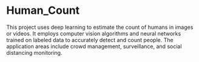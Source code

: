 # Human_Count
This project uses deep learning to estimate the count of humans in images or videos. It employs computer vision algorithms and neural networks trained on labeled data to accurately detect and count people. The application areas include crowd management, surveillance, and social distancing monitoring.
